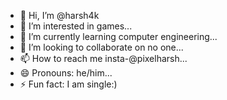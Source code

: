 - 👋 Hi, I’m @harsh4k
- 👀 I’m interested in games...
- 🌱 I’m currently learning computer engineering...
- 💞️ I’m looking to collaborate on no one...
- 📫 How to reach me insta-@pixelharsh...
- 😄 Pronouns: he/him...
- ⚡ Fun fact: I am single:)

<!---
harsh4k/harsh4k is a ✨ special ✨ repository because its `README.md` (this file) appears on your GitHub profile.
You can click the Preview link to take a look at your changes.
--->

